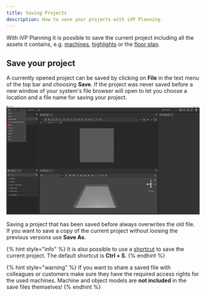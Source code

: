 ```yaml
---
title: Saving Projects
description: How to save your projects with iVP Planning.
---
```


With iVP Planning it is possible to save the current project including all the assets it contains, e.g. [machines](../machines/first-steps-with-3d-object.md), [highlights](../machines/highlighting-objects.md) or the [floor plan](../user-interface/the-floor-plan.md).

## Save your project

A currently opened project can be saved by clicking on __File__ in the text menu of the top bar and choosing __Save__. If the project was never saved before a new window of your system's file browser will open to let you choose a location and a file name for saving your project.

![Save your project](../../../.gitbook/assets/planning_save.png)

Saving a project that has been saved before always overwrites the old file. If you want to save a copy of the current project without loosing the previous versions use __Save As__.

{% hint style="info" %}
It is also possible to use a [shortcut](../settings/input-manager.md) to save the current project. The default shortcut is __Ctrl + S__.
{% endhint %}

{% hint style="warning" %}
If you want to share a saved file with colleagues or customers make sure they have the required access rights for the used machines. Machine and object models are __not included__ in the save files themselves!
{% endhint %}

<!--
We can recommend to have a look at this iVP YouTube tutorial for a quick introduction.

{% embed url="https://youtu.be/MuLt94b64O8" %}
How to save or load Projects and import PDFs (german)
{% endembed %}
-->